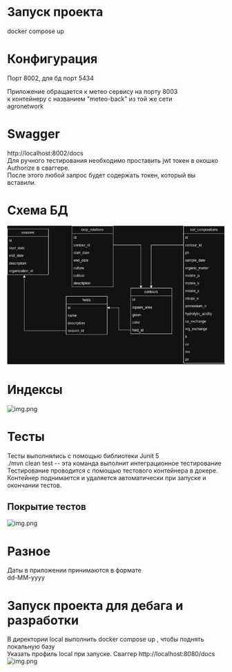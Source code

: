 # Запуск проекта

docker compose up

# Конфигурация

Порт 8002, для бд порт 5434

Приложение обращается к метео сервису на порту 8003  
к контейнеру с названием "meteo-back" из той же сети  
agronetwork

# Swagger
http://localhost:8002/docs  
Для ручного тестирования необходимо проставить jwt токен в окошко Authorize в сваггере.  
После этого любой запрос будет содержать токен, который вы вставили.

# Схема БД

![img.png](docs/dbSchema.png)

# Индексы

![img.png](docs/idx.png)

# Тесты

Тесты выполнялись с помощью библиотеки Junit 5  
./mvn clean test -- эта команда выполнит интеграционное тестирование  
Тестирование проводится с помощью тестового контейнера в докере.  
Контейнер поднимается и удаляется автоматически при запуске и окончании тестов.

## Покрытие тестов

![img.png](docs/tests.png)

# Разное

Даты в приложении принимаются в формате  
dd-MM-yyyy

# Запуск проекта для дебага и разработки

В директории local выполнить docker compose up , чтобы поднять локальную базу  
Указать профиль local при запуске. Сваггер http://localhost:8080/docs
![img.png](docs/local-profile.png)
